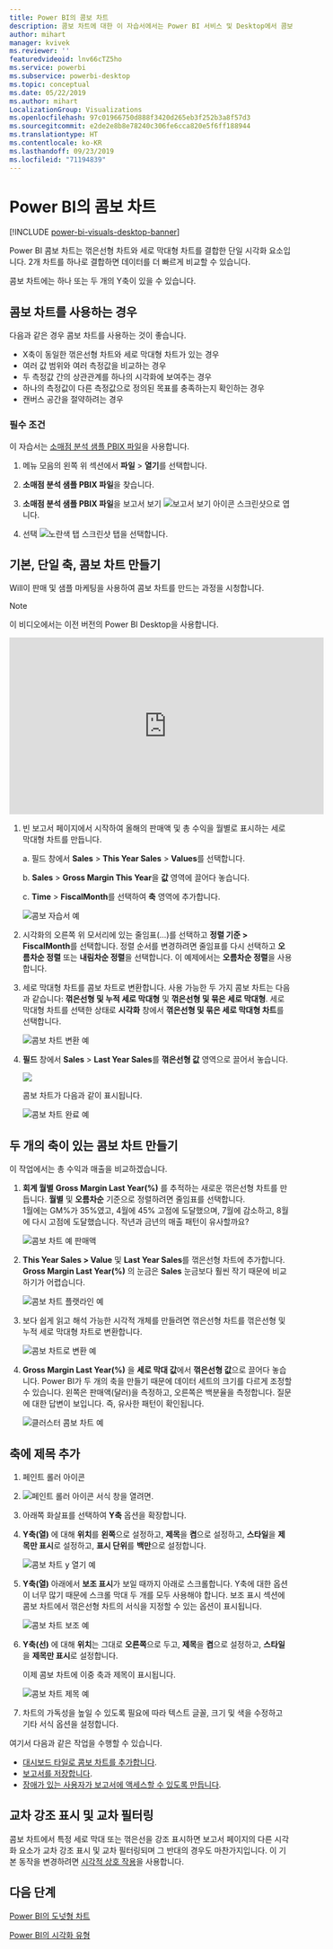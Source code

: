 ```yaml
---
title: Power BI의 콤보 차트
description: 콤보 차트에 대한 이 자습서에서는 Power BI 서비스 및 Desktop에서 콤보 차트를 사용하는 시기와 만드는 방법을 설명합니다.
author: mihart
manager: kvivek
ms.reviewer: ''
featuredvideoid: lnv66cTZ5ho
ms.service: powerbi
ms.subservice: powerbi-desktop
ms.topic: conceptual
ms.date: 05/22/2019
ms.author: mihart
LocalizationGroup: Visualizations
ms.openlocfilehash: 97c01966750d888f3420d265eb3f252b3a8f57d3
ms.sourcegitcommit: e2de2e8b8e78240c306fe6cca820e5f6ff188944
ms.translationtype: HT
ms.contentlocale: ko-KR
ms.lasthandoff: 09/23/2019
ms.locfileid: "71194839"
---
```

# <a name="combo-chart-in-power-bi"></a>Power BI의 콤보 차트

[!INCLUDE [power-bi-visuals-desktop-banner](../includes/power-bi-visuals-desktop-banner.md)]

Power BI 콤보 차트는 꺾은선형 차트와 세로 막대형 차트를 결합한 단일 시각화 요소입니다. 2개 차트를 하나로 결합하면 데이터를 더 빠르게 비교할 수 있습니다.

콤보 차트에는 하나 또는 두 개의 Y축이 있을 수 있습니다.

## <a name="when-to-use-a-combo-chart"></a>콤보 차트를 사용하는 경우
다음과 같은 경우 콤보 차트를 사용하는 것이 좋습니다.

* X축이 동일한 꺾은선형 차트와 세로 막대형 차트가 있는 경우
* 여러 값 범위와 여러 측정값을 비교하는 경우
* 두 측정값 간의 상관관계를 하나의 시각화에 보여주는 경우
* 하나의 측정값이 다른 측정값으로 정의된 목표를 충족하는지 확인하는 경우
* 캔버스 공간을 절약하려는 경우

### <a name="prerequisites"></a>필수 조건
이 자습서는 [소매점 분석 샘플 PBIX 파일](http://download.microsoft.com/download/9/6/D/96DDC2FF-2568-491D-AAFA-AFDD6F763AE3/Retail%20Analysis%20Sample%20PBIX.pbix)을 사용합니다.

1. 메뉴 모음의 왼쪽 위 섹션에서 **파일** > **열기**를 선택합니다.
   
2. **소매점 분석 샘플 PBIX 파일**을 찾습니다.

1. **소매점 분석 샘플 PBIX 파일**을 보고서 보기 ![보고서 보기 아이콘 스크린샷](media/power-bi-visualization-kpi/power-bi-report-view.png)으로 엽니다.

1. 선택 ![노란색 탭 스크린샷](media/power-bi-visualization-kpi/power-bi-yellow-tab.png) 탭을 선택합니다.



## <a name="create-a-basic-single-axis-combo-chart"></a>기본, 단일 축, 콤보 차트 만들기
Will이 판매 및 샘플 마케팅을 사용하여 콤보 차트를 만드는 과정을 시청합니다.
   > [!NOTE]
   > 이 비디오에서는 이전 버전의 Power BI Desktop을 사용합니다.
   > 
   > 
<iframe width="560" height="315" src="https://www.youtube.com/embed/lnv66cTZ5ho?list=PL1N57mwBHtN0JFoKSR0n-tBkUJHeMP2cP" frameborder="0" allowfullscreen></iframe>  

<a name="create"></a>

1. 빈 보고서 페이지에서 시작하여 올해의 판매액 및 총 수익을 월별로 표시하는 세로 막대형 차트를 만듭니다.

    a.  필드 창에서 **Sales** \> **This Year Sales** > **Values**를 선택합니다.

    b.  **Sales** \> **Gross Margin This Year**을 **값** 영역에 끌어다 놓습니다.

    c. **Time** \> **FiscalMonth**를 선택하여 **축** 영역에 추가합니다.

    ![콤보 자습서 예](media/power-bi-visualization-combo-chart/combotutorial1new.png)
5. 시각화의 오른쪽 위 모서리에 있는 줄임표(...)를 선택하고 **정렬 기준 > FiscalMonth**를 선택합니다. 정렬 순서를 변경하려면 줄임표를 다시 선택하고 **오름차순 정렬** 또는 **내림차순 정렬**을 선택합니다. 이 예제에서는 **오름차순 정렬**을 사용합니다.

6. 세로 막대형 차트를 콤보 차트로 변환합니다. 사용 가능한 두 가지 콤보 차트는 다음과 같습니다: **꺾은선형 및 누적 세로 막대형** 및 **꺾은선형 및 묶은 세로 막대형**. 세로 막대형 차트를 선택한 상태로 **시각화** 창에서 **꺾은선형 및 묶은 세로 막대형 차트**를 선택합니다.

    ![콤보 차트 변환 예](media/power-bi-visualization-combo-chart/converttocombo-new2.png)
7. **필드** 창에서 **Sales** \> **Last Year Sales**를 **꺾은선형 값** 영역으로 끌어서 놓습니다.

   ![](media/power-bi-visualization-combo-chart/linevaluebucket.png)

   콤보 차트가 다음과 같이 표시됩니다.

   ![콤보 차트 완료 예](media/power-bi-visualization-combo-chart/combochartdone-new.png)

## <a name="create-a-combo-chart-with-two-axes"></a>두 개의 축이 있는 콤보 차트 만들기
이 작업에서는 총 수익과 매출을 비교하겠습니다.

1. **회계 월별** **Gross Margin Last Year(%)** 를 추적하는 새로운 꺾은선형 차트를 만듭니다. **월별** 및 **오름차순** 기준으로 정렬하려면 줄임표를 선택합니다.  
1월에는 GM%가 35%였고, 4월에 45% 고점에 도달했으며, 7월에 감소하고, 8월에 다시 고점에 도달했습니다. 작년과 금년의 매출 패턴이 유사할까요?

   ![콤보 차트 예 판매액](media/power-bi-visualization-combo-chart/combo1-new.png)
2. **This Year Sales > Value** 및 **Last Year Sales**를 꺾은선형 차트에 추가합니다. **Gross Margin Last Year(%)** 의 눈금은 **Sales** 눈금보다 훨씬 작기 때문에 비교하기가 어렵습니다.      

   ![콤보 차트 플랫라인 예](media/power-bi-visualization-combo-chart/flatline-new.png)
3. 보다 쉽게 읽고 해석 가능한 시각적 개체를 만들려면 꺾은선형 차트를 꺾은선형 및 누적 세로 막대형 차트로 변환합니다.

   ![콤보 차트로 변환 예](media/power-bi-visualization-combo-chart/converttocombo-new.png)

4. **Gross Margin Last Year(%)** 을 **세로 막대 값**에서 **꺾은선형 값**으로 끌어다 놓습니다. Power BI가 두 개의 축을 만들기 때문에 데이터 세트의 크기를 다르게 조정할 수 있습니다. 왼쪽은 판매액(달러)을 측정하고, 오른쪽은 백분율을 측정합니다. 질문에 대한 답변이 보입니다. 즉, 유사한 패턴이 확인됩니다.

   ![클러스터 콤보 차트 예](media/power-bi-visualization-combo-chart/power-bi-clustered-combo.png)    

## <a name="add-titles-to-the-axes"></a>축에 제목 추가
1. 페인트 롤러 아이콘 
1. ![페인트 롤러 아이콘](media/power-bi-visualization-combo-chart/power-bi-paintroller.png) 서식 창을 열려면.
1. 아래쪽 화살표를 선택하여 **Y축** 옵션을 확장합니다.
1. **Y축(열)** 에 대해 **위치**를 **왼쪽**으로 설정하고, **제목**을 **켬**으로 설정하고, **스타일**을 **제목만 표시**로 설정하고, **표시 단위**를 **백만**으로 설정합니다.

   ![콤보 차트 y 열기 예](media/power-bi-visualization-combo-chart/power-bi-open-y.png)
4. **Y축(열)** 아래에서 **보조 표시**가 보일 때까지 아래로 스크롤합니다. Y축에 대한 옵션이 너무 많기 때문에 스크롤 막대 두 개를 모두 사용해야 합니다. 보조 표시 섹션에 콤보 차트에서 꺾은선형 차트의 서식을 지정할 수 있는 옵션이 표시됩니다.

   ![콤보 차트 보조 예](media/power-bi-visualization-combo-chart/power-bi-secondary.png)
5. **Y축(선)** 에 대해 **위치**는 그대로 **오른쪽**으로 두고, **제목**을 **켬**으로 설정하고, **스타일**을 **제목만 표시**로 설정합니다.

   이제 콤보 차트에 이중 축과 제목이 표시됩니다.

   ![콤보 차트 제목 예](media/power-bi-visualization-combo-chart/power-bi-2-titles.png)

6. 차트의 가독성을 높일 수 있도록 필요에 따라 텍스트 글꼴, 크기 및 색을 수정하고 기타 서식 옵션을 설정합니다.

여기서 다음과 같은 작업을 수행할 수 있습니다.

* [대시보드 타일로 콤보 차트를 추가합니다](../service-dashboard-tiles.md).
* [보고서를 저장합니다](../service-report-save.md).
* [장애가 있는 사용자가 보고서에 액세스할 수 있도록 만듭니다](../desktop-accessibility.md).

## <a name="cross-highlighting-and-cross-filtering"></a>교차 강조 표시 및 교차 필터링

콤보 차트에서 특정 세로 막대 또는 꺾은선을 강조 표시하면 보고서 페이지의 다른 시각화 요소가 교차 강조 표시 및 교차 필터링되며 그 반대의 경우도 마찬가지입니다. 이 기본 동작을 변경하려면 [시각적 상호 작용](../service-reports-visual-interactions.md)을 사용합니다.

## <a name="next-steps"></a>다음 단계

[Power BI의 도넛형 차트](power-bi-visualization-doughnut-charts.md)

[Power BI의 시각화 유형](power-bi-visualization-types-for-reports-and-q-and-a.md)

